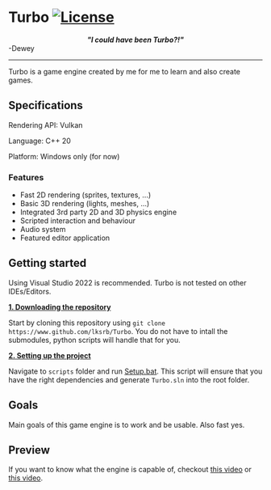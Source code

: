 # Turbo [![License](https://img.shields.io/github/license/lksrb/Turbo.svg)](https://github.com/lksrb/Turbo/blob/main/LICENSE)

<center><b><i>"I could have been Turbo?!"</i></b></center> -Dewey

----
Turbo is a game engine created by me for me to learn and also create games.

## Specifications

Rendering API: Vulkan

Language: C++ 20

Platform: Windows only (for now)

### Features
- Fast 2D rendering (sprites, textures, ...)
- Basic 3D rendering (lights, meshes, ...)
- Integrated 3rd party 2D and 3D physics engine
- Scripted interaction and behaviour
- Audio system
- Featured editor application

## Getting started
Using Visual Studio 2022 is recommended. Turbo is not tested on other IDEs/Editors.

<ins>**1. Downloading the repository**</ins>

Start by cloning this repository using `git clone https://www.github.com/lksrb/Turbo`.
You do not have to intall the submodules, python scripts will handle that for you.

<ins>**2. Setting up the project**</ins>

Navigate to `scripts` folder and run [Setup.bat](https://github.com/lksrb/Turbo/blob/main/scripts/Setup.bat). 
This script will ensure that you have the right dependencies and generate ```Turbo.sln``` into the root folder.

## Goals
Main goals of this game engine is to work and be usable. Also fast yes.

## Preview
If you want to know what the engine is capable of, checkout [this video](https://youtu.be/-1Uh4TBPJYE) or [this video](https://youtu.be/5mELHzjvwFU).
